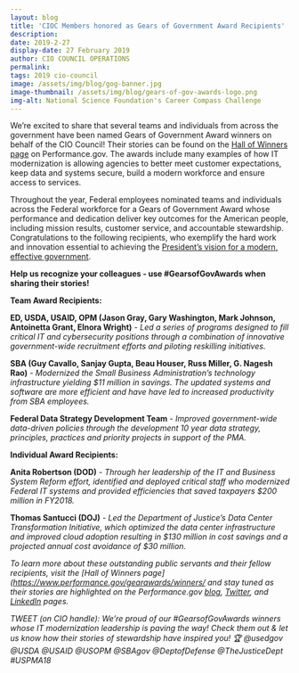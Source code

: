 ```yaml
---
layout: blog
title: 'CIOC Members honored as Gears of Government Award Recipients'
description:
date: 2019-2-27
display-date: 27 February 2019
author: CIO COUNCIL OPERATIONS
permalink:
tags: 2019 cio-council
image: /assets/img/blog/gog-banner.jpg
image-thumbnail: /assets/img/blog/gears-of-gov-awards-logo.png
img-alt: National Science Foundation's Career Compass Challenge
---
```

We’re excited to share that several teams and individuals from across the government have been named Gears of Government Award winners on behalf of the CIO Council! Their stories can be found on the [Hall of Winners page](https://www.performance.gov/gearawards/winners/) on Performance.gov. The awards include many examples of how IT modernization is allowing agencies to better meet customer expectations, keep data and systems secure, build a modern workforce and ensure access to services.

Throughout the year, Federal employees nominated teams and individuals across the Federal workforce for a Gears of Government Award whose performance and dedication deliver key outcomes for the American people, including mission results, customer service, and accountable stewardship. Congratulations to the following recipients, who exemplify the hard work and innovation essential to achieving the [President’s vision for a modern, effective government](https://www.performance.gov/PMA/PMA.html).

**Help us recognize your colleagues - use #GearsofGovAwards when sharing their stories!**

**Team Award Recipients:**

**ED, USDA, USAID, OPM (Jason Gray, Gary Washington, Mark Johnson, Antoinetta Grant, Elnora Wright)** *- Led a series of programs designed to fill critical IT and cybersecurity positions through a combination of innovative government-wide recruitment efforts and piloting reskilling initiatives.*

**SBA (Guy Cavallo, Sanjay Gupta, Beau Houser, Russ Miller, G. Nagesh Rao)** *- Modernized the Small Business Administration’s technology infrastructure yielding $11 million in savings. The updated systems and software are more efficient and have have led to increased productivity from SBA employees.*

**Federal Data Strategy Development Team** *- Improved government-wide data-driven policies through the development 10 year data strategy, principles, practices and priority projects in support of the PMA.*

**Individual Award Recipients:**

**Anita Robertson (DOD)** *- Through her leadership of the IT and Business System Reform effort, identified and deployed critical staff who modernized Federal IT systems and provided efficiencies that saved taxpayers $200 million in FY2018.*

**Thomas Santucci (DOJ)** *- Led the Department of Justice’s Data Center Transformation Initiative, which optimized the data center infrastructure and improved cloud adoption resulting in $130 million  in cost savings and a projected annual cost avoidance of $30 million.*

*To learn more about these outstanding public servants and their fellow recipients, visit the [Hall of Winners page](https://www.performance.gov/gearawards/winners/ and stay tuned as their stories are highlighted on the Performance.gov [blog](https://www.performance.gov/news/), [Twitter](https://twitter.com/performancegov?lang=en), and [LinkedIn](https://www.linkedin.com/company/performance-gov/) pages.*

*TWEET (on CIO handle): We’re proud of our #GearsofGovAwards winners whose IT modernization leadership is paving the way! Check them out & let us know how their stories of stewardship have inspired you! 🏆 @usedgov @USDA @USAID @USOPM @SBAgov @DeptofDefense @TheJusticeDept #USPMA18*
